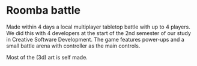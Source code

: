 # Roomba battle

Made within 4 days a local multiplayer tabletop battle with up to 4 players. We did this with 4 developers at the start of the 2nd semester of our study in Creative Software Development. The game features power-ups and a small battle arena with controller as the main controls.

Most of the (3d) art is self made.
